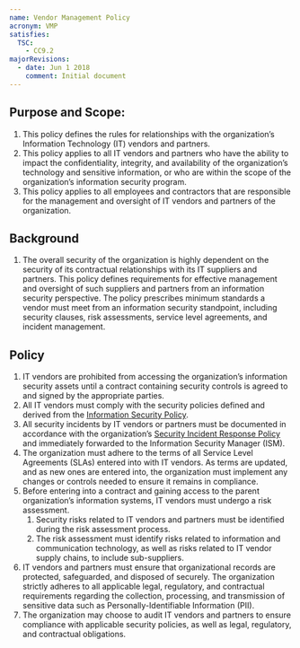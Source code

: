 ```yaml
---
name: Vendor Management Policy
acronym: VMP
satisfies:
  TSC:
    - CC9.2
majorRevisions:
  - date: Jun 1 2018
    comment: Initial document
---
```


## Purpose and Scope:

1. This policy defines the rules for relationships with the organization’s Information Technology (IT) vendors and partners.
2. This policy applies to all IT vendors and partners who have the ability to impact the confidentiality, integrity, and availability of the organization’s technology and sensitive information, or who are within the scope of the organization’s information security program.
3. This policy applies to all employees and contractors that are responsible for the management and oversight of IT vendors and partners of the organization.

## Background

1. The overall security of the organization is highly dependent on the security of its contractual relationships with its IT suppliers and partners. This policy defines requirements for effective management and oversight of such suppliers and partners from an information security perspective. The policy prescribes minimum standards a vendor must meet from an information security standpoint, including security clauses, risk assessments, service level agreements, and incident management.

## Policy

1. IT vendors are prohibited from accessing the organization’s information security assets until a contract containing security controls is agreed to and signed by the appropriate parties.
2. All IT vendors must comply with the security policies defined and derived from the [Information Security Policy](/controls/policies/information.md).
3. All security incidents by IT vendors or partners must be documented in accordance with the organization’s [Security Incident Response Policy](/controls/policies/incident.md) and immediately forwarded to the Information Security Manager (ISM).
4. The organization must adhere to the terms of all Service Level Agreements (SLAs) entered into with IT vendors. As terms are updated, and as new ones are entered into, the organization must implement any changes or controls needed to ensure it remains in compliance.
5. Before entering into a contract and gaining access to the parent organization’s information systems, IT vendors must undergo a risk assessment.
   1. Security risks related to IT vendors and partners must be identified during the risk assessment process.
   2. The risk assessment must identify risks related to information and communication technology, as well as risks related to IT vendor supply chains, to include sub-suppliers.
6. IT vendors and partners must ensure that organizational records are protected, safeguarded, and disposed of securely. The organization strictly adheres to all applicable legal, regulatory, and contractual requirements regarding the collection, processing, and transmission of sensitive data such as Personally-Identifiable Information (PII).
7. The organization may choose to audit IT vendors and partners to ensure compliance with applicable security policies, as well as legal, regulatory, and contractual obligations.
